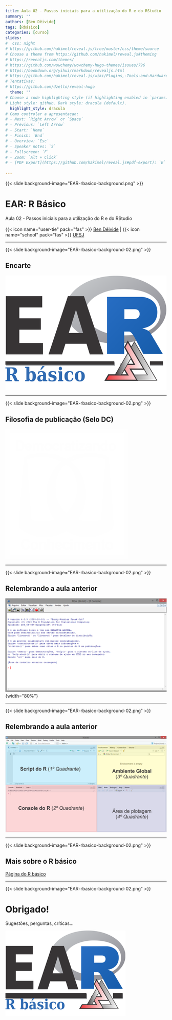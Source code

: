```yaml
---
title: Aula 02 - Passos iniciais para a utilização do R e do RStudio
summary: ''
authors: [Ben Dêivide]
tags: [Rbásico]
categories: [curso]
slides:
#  css: night
# https://github.com/hakimel/reveal.js/tree/master/css/theme/source
# Choose a theme from https://github.com/hakimel/reveal.js#theming
# https://revealjs.com/themes/
# https://github.com/wowchemy/wowchemy-hugo-themes/issues/796
# https://bookdown.org/yihui/rmarkdown/revealjs.html
# https://github.com/hakimel/reveal.js/wiki/Plugins,-Tools-and-Hardware
# Tentativas:
# https://github.com/dzello/reveal-hugo
  theme: ''
# Choose a code highlighting style (if highlighting enabled in `params.toml`)
# Light style: github. Dark style: dracula (default).
  highlight_style: dracula
# Como controlar a apresentacao:
# - Next: `Right Arrow` or `Space`
# - Previous: `Left Arrow`
# - Start: `Home`
# - Finish: `End`
# - Overview: `Esc`
# - Speaker notes: `S`
# - Fullscreen: `F`
# - Zoom: `Alt + Click`
# - [PDF Export](https://github.com/hakimel/reveal.js#pdf-export): `E`

---
```



{{< slide background-image="EAR-rbasico-background.png" >}}
# EAR: R Básico
Aula 02 - Passos iniciais para a utilização do R e do RStudio
</br>
</br>
{{< icon name="user-tie" pack="fas" >}} [Ben Dêivide](https://bendeivide.github.io/) | {{< icon name="school" pack="fas" >}} [UFSJ](https://www.ufsj.edu.br/) 

---

{{< slide background-image="EAR-rbasico-background-02.png" >}}

## Encarte

![](EAR-rbasico.png)

---

{{< slide background-image="EAR-rbasico-background-02.png" >}}

## Filosofia de publicação (Selo DC)

[![](SeloDC-branco.png)](https://bendeivide.github.io/dc/)

---

{{< slide background-image="EAR-rbasico-background-02.png" >}}

## Relembrando a aula anterior


![](promptr.png){width="80%"}


---

{{< slide background-image="EAR-rbasico-background-02.png" >}}

## Relembrando a aula anterior


![](ide_rstudio.png)


---

{{< slide background-image="EAR-rbasico-background-02.png" >}}

## Mais sobre o R básico

[Página do R básico](https://bendeivide.github.io/books/eambr01/)

---

{{< slide background-image="EAR-rbasico-background-02.png" >}}

# Obrigado! 

Sugestões, perguntas, críticas...

[![](EAR-rbasico02.png)](https://bendeivide.github.io/courses/ear/rbasico/)
